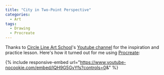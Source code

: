 ```yaml
---
title: "City in Two-Point Perspective"
categories:
  - Art
tags:
  - Drawing
  - Procreate
---
```


Thanks to [Circle Line Art School](https://www.circlelineartschool.com)'s [Youtube channel](https://www.youtube.com/channel/UCVQxmyIOutGT4lmWlDN9pmA) for the inspiration and practice lesson. Here's how it turned out for me using [Procreate](https://procreate.art/ipad):

{% include responsive-embed url="https://www.youtube-nocookie.com/embed/lQH9G5GvYfs?controls=0&amp;" %}